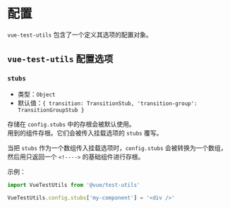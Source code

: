 # 配置

`vue-test-utils` 包含了一个定义其选项的配置对象。

## `vue-test-utils` 配置选项

### `stubs`

- 类型：`Object`
- 默认值：`{
  transition: TransitionStub,
  'transition-group': TransitionGroupStub
}`

存储在 `config.stubs` 中的存根会被默认使用。  
用到的组件存根。它们会被传入挂载选项的 `stubs` 覆写。

当把 `stubs` 作为一个数组传入挂载选项时，`config.stubs` 会被转换为一个数组，然后用只返回一个 `<!---->` 的基础组件进行存根。

示例：

```js
import VueTestUtils from '@vue/test-utils'

VueTestUtils.config.stubs['my-component'] = '<div />'
```
